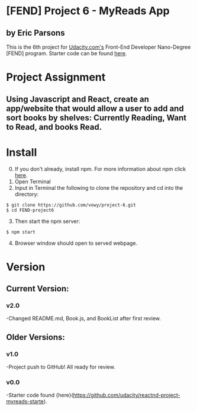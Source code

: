# [FEND] Project 6 - MyReads App

by Eric Parsons
---
This is the 6th project for [Udacity.com's](https://udacity.com/) Front-End Developer Nano-Degree [FEND] program. Starter code can be found [here](https://github.com/udacity/reactnd-project-myreads-starter).

# Project Assignment

## Using Javascript and React, create an app/website that would allow a user to add and sort books by shelves: Currently Reading, Want to Read, and books Read.

# Install

0. If you don't already, install npm. For more information about npm click [here](https://www.npmjs.com/get-npm).
1. Open Terminal
2. Input in Terminal the following to clone the repository and cd into the directory:
```
$ git clone https://github.com/vowy/project-6.git
$ cd FEND-project6
```
3.  Then start the npm server:
```
$ npm start
```
4. Browser window should open to served webpage.

# Version

## Current Version:

### v2.0

-Changed README.md, Book.js, and BookList after first review.

## Older Versions:

### v1.0
-Project push to GitHub! All ready for review.

### v0.0
-Starter code found {here}(https://github.com/udacity/reactnd-project-myreads-starte).
